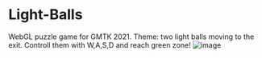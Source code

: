# Light-Balls
WebGL puzzle game for GMTK 2021. Theme: two light balls moving to the exit. Controll them with W,A,S,D and reach green zone!
![image](https://user-images.githubusercontent.com/56413891/126697642-94fbc804-701e-4f22-b5e9-e5056bd58094.png)
